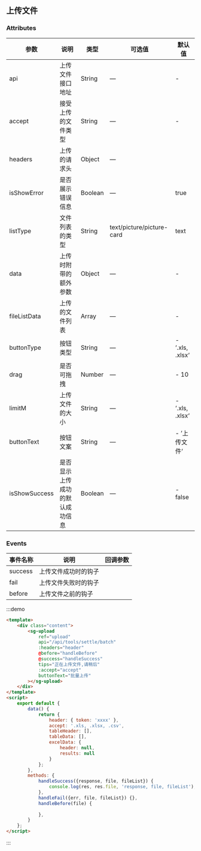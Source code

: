 ## 上传文件

### Attributes

| 参数          | 说明                           | 类型    | 可选值                    | 默认值          |
| ------------- | ------------------------------ | ------- | ------------------------- | --------------- |
| api           | 上传文件接口地址               | String  | —                         | -               |
| accept        | 接受上传的文件类型             | String  | —                         | -               |
| headers       | 上传的请求头                   | Object  | —                         |                 |
| isShowError   | 是否展示错误信息               | Boolean | —                         | true            |
| listType      | 文件列表的类型                 | String  | text/picture/picture-card | text            |
| data          | 上传时附带的额外参数           | Object  | —                         | -               |
| fileListData  | 上传的文件列表                 | Array   | —                         | -               |
| buttonType    | 按钮类型                       | String  | —                         | - ’.xls, .xlsx‘ |
| drag          | 是否可拖拽                     | Number  | —                         | - 10            |
| limitM        | 上传文件的大小                 | String  | —                         | - ’.xls, .xlsx‘ |
| buttonText    | 按钮文案                       | String  | —                         | - ’上传文件‘    |
| isShowSuccess | 是否显示上传成功的默认成功信息 | Boolean | —                         | - false         |

### Events

| 事件名称 | 说明                 | 回调参数 |
| -------- | -------------------- | -------- |
| success  | 上传文件成功时的钩子 |          |
| fail     | 上传文件失败时的钩子 |          |
| before     | 上传文件之前的钩子 |          |

:::demo

```html
<template>
    <div class="content">
        <sg-upload
            ref="upload"
            api="/api/tools/settle/batch"
            :headers="header"
            @before="handleBefore"
            @success="handleSuccess"
            tips="正在上传文件,请稍后"
            :accept="accept"
            buttonText="批量上传"
        ></sg-upload>
    </div>
</template>
<script>
    export default {
        data() {
            return {
                header: { token: 'xxxx' },
                accept: '.xls, .xlsx, .csv',
                tableHeader: [],
                tableData: [],
                excelData: {
                    header: null,
                    results: null
                }
            };
        },
        methods: {
            handleSuccess({response, file, fileList}) {
                console.log(res, res.file, 'response, file, fileList');
            },
            handleFail({err, file, fileList}) {},
            handleBefore(file) {
               
            },
        }   
    };
</script>
```

:::
